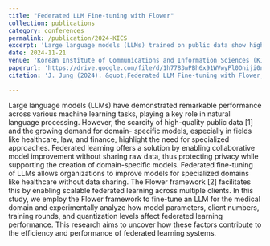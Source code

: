 ```yaml
---
title: "Federated LLM Fine-tuning with Flower"
collection: publications
category: conferences
permalink: /publication/2024-KICS
excerpt: 'Large language models (LLMs) trained on public data show high performance, but the scarcity of quality data and the need for domain-specific models are becoming prominent. Federated learning-based LLM fine-tuning provides a solution by enabling collaborative model improvement without sharing raw data, protecting privacy while creating domain-specific models. In this study, we used the Flower framework to fine-tune a medical domain-specific model and analyzed the impact of model parameters, client numbers, training rounds, and quantization levels on the performance and efficiency of federated learning.'
date: 2024-11-21
venue: 'Korean Institute of Communications and Information Sciences (KICS) <img src='/images/kics.jpeg'>'
paperurl: 'https://drive.google.com/file/d/1h7783wPBh6x91WVwyPl0Oniji0ncDqjj/view?usp=drive_link'
citation: 'J. Jung (2024). &quot;Federated LLM Fine-tuning with Flower; <i>Korean Institute of Communications and Information Sciences (KICS)</i>.'

---
```


Large language models (LLMs) have demonstrated remarkable performance across various machine learning tasks, playing a key role in natural language processing. However, the scarcity of high-quality public data [1] and the growing demand for domain- specific models, especially in fields like healthcare, law, and finance, highlight the need for specialized approaches. Federated learning offers a solution by enabling collaborative model improvement without sharing raw data, thus protecting privacy while supporting the creation of domain-specific models.
Federated fine-tuning of LLMs allows organizations to improve models for specialized domains like healthcare without data sharing. The Flower framework [2] facilitates this by enabling scalable federated learning across multiple clients. In this study, we employ the Flower framework to fine-tune an LLM for the medical domain and experimentally analyze how model parameters, client numbers, training rounds, and quantization levels affect federated learning performance. This research aims to uncover how these factors contribute to the efficiency and performance of federated learning systems.

<br>
